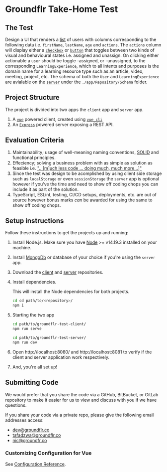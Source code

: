 # Groundflr Take-Home Test

## The Test

Design a UI that renders a [list](https://vuetifyjs.com/en/components/data-tables/) of users with columns corresponding to the following data i.e. `firstName`, `lastName`, `age` and `actions`. The `actions` column will display either a [`checkbox`](https://vuetifyjs.com/en/components/checkboxes/) or [`button`](https://vuetifyjs.com/en/components/buttons/) that toggles between two kinds of visual and behavioural states i.e. assigned and unassign. On clicking either actionable a `user` should be toggle -assigned, or -unassigned, to the corresponding `LearningExperience`, which to all intents and purposes is the domain name for a learning resource type such as an article, video, meeting, project, etc. The schema of both the `User` and `LearningExperience` are avialable on the [`server`](git@github.com:groundflr/groundflr-test-server.git) under the `./app/Repository/Schema` folder.

## Project Structure

The project is divided into two apps the `client` app and `server` app.

1. A [`vue`](https://vuejs.org/) powered client, created using [`vue cli`](https://cli.vuejs.org/)
2. An [`Express`](https://expressjs.com/) powered server exposing a REST API.

## Evaluation Criteria

1. Maintainability; usage of well-meaning naming conventions, [SOLID](https://en.wikipedia.org/wiki/SOLID) and functional principles.
2. Effeciency; solving a business problem with as simple as solution as feasible i.e. ["...[m\]uch less code ... doing much, much more...]"](https://blog.cleancoder.com/uncle-bob/2013/11/19/HoardsOfNovices.html)
3. Since the test was design to be acomplished by using client side storage such as `localStorage` or even `sessionStorage` the `server` app is optional however if you've the time and need to show off coding chops you can include it as part of the solution.
4. TypeScript, ESLint, testing, CI/CD setups, deployments, etc. are out of source however bonus marks *can* be awarded for using the same to show off coding chops.

## Setup instructions

Follow these instructions to get the projects up and running:

1. Install Node.js. Make sure you have [Node](https://nodejs.org/en/download/) >= v14.19.3 installed on your machine.
2. Install [MongoDb](https://www.mongodb.com/docs/manual/installation/) or database of your choice if you're using the `server` app.
3. Download the [client](git@github.com:groundflr/groundflr-test-client.git) and [server](git@github.com:groundflr/groundflr-test-server.git) repositories.
4. Install dependencies.

    This will install the Node dependencies for both projects.

    ```bash
    cd cd path/to/<repository>/
    npm i
    ```

5. Starting the two app

    ```bash
    cd path/to/groundflr-test-client/
    npm run serve

    cd path/to/groundflr-test-server/
    npm run dev
    ```

6. Open http://localhost:8080/ and http://localhost:8081 to verify if the client and server application work respectively.
7. And, you're all set up!

## Submitting Code

We would prefer that you share the code via a GitHub, BitBucket, or GitLab repository to make it easier for us to view and discuss with you if we have questions.

If you share your code via a private repo, please give the following email addresses access:

- dev@groundflr.co
- tafadzwa@groundflr.co
- nic@groundfr.co

### Customizing Configuration for Vue
See [Configuration Reference](https://cli.vuejs.org/config/).
